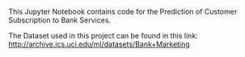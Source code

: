 This Jupyter Notebook contains code for the Prediction of Customer Subscription to Bank Services.

The Dataset used in this project can be found in this link: http://archive.ics.uci.edu/ml/datasets/Bank+Marketing
